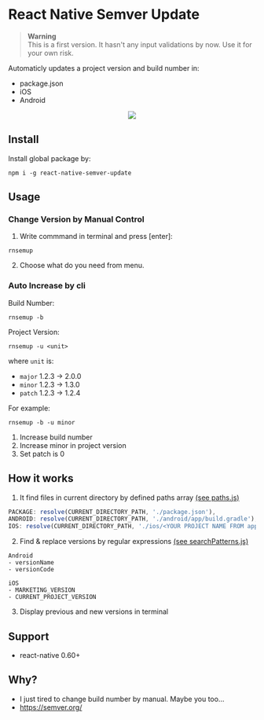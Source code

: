 # React Native Semver Update

> **Warning**  
> This is a first version. It hasn't any input validations by now.
> Use it for your own risk.

Automaticly updates a project version and build number in:
* package.json
* iOS
* Android

<p align="center">
<img src="https://i.imgur.com/IjHNgPp.gif" />
</p>

## Install

Install global package by:

```
npm i -g react-native-semver-update
```

## Usage

### Change Version by Manual Control

1. Write commmand in terminal and press [enter]:
```
rnsemup
```
2. Choose what do you need from menu.

### Auto Increase by cli

Build Number:
```
rnsemup -b
```

Project Version:
```
rnsemup -u <unit>
```
where `unit` is:
 * `major` 1.2.3 → 2.0.0  
 * `minor` 1.2.3 → 1.3.0  
 * `patch` 1.2.3 → 1.2.4  

For example:

```
rnsemup -b -u minor
```

1. Increase build number
2. Increase minor in project version
3. Set patch is 0

## How it works

1. It find files in current directory by defined paths array
[(see paths.js)](https://github.com/zmnv/react-native-semver-update/blob/master/src/tools/paths.js)

```js
PACKAGE: resolve(CURRENT_DIRECTORY_PATH, './package.json'),
ANDROID: resolve(CURRENT_DIRECTORY_PATH, './android/app/build.gradle'),
IOS: resolve(CURRENT_DIRECTORY_PATH, './ios/<YOUR PROJECT NAME FROM app.json>.xcodeproj/project.pbxproj'),
```

2. Find & replace versions by regular expressions [(see searchPatterns.js)](https://github.com/zmnv/react-native-semver-update/blob/master/src/tools/searchPatterns.js)

```
Android
- versionName
- versionCode

iOS
- MARKETING_VERSION
- CURRENT_PROJECT_VERSION
```

3. Display previous and new versions in terminal

## Support

* react-native 0.60+

## Why?

* I just tired to change build number by manual. Maybe you too...
* https://semver.org/

